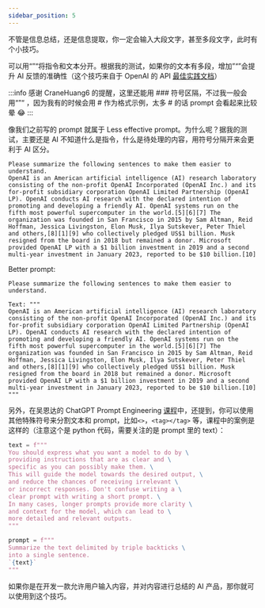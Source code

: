 ```yaml
---
sidebar_position: 5
---
```


<head>
  <script defer="defer" src="https://embed.trydyno.com/embedder.js"></script>
  <link href="https://embed.trydyno.com/embedder.css" rel="stylesheet" />
</head>

不管是信息总结，还是信息提取，你一定会输入大段文字，甚至多段文字，此时有个小技巧。

可以用“”“将指令和文本分开。根据我的测试，如果你的文本有多段，增加”“”会提升 AI 反馈的准确性（这个技巧来自于 OpenAI 的 API [最佳实践文档](https://help.openai.com/en/articles/6654000-best-practices-for-prompt-engineering-with-openai-api)）

:::info
感谢 CraneHuang6 的提醒，这里还能用 ### 符号区隔，不过我一般会用“”“ ，因为我有的时候会用 # 作为格式示例，太多 # 的话 prompt 会看起来比较晕 😂
:::

像我们之前写的 prompt 就属于 Less effective prompt。为什么呢？据我的测试，主要还是 AI 不知道什么是指令，什么是待处理的内容，用符号分隔开来会更利于 AI 区分。

```other
Please summarize the following sentences to make them easier to understand.
OpenAI is an American artificial intelligence (AI) research laboratory consisting of the non-profit OpenAI Incorporated (OpenAI Inc.) and its for-profit subsidiary corporation OpenAI Limited Partnership (OpenAI LP). OpenAI conducts AI research with the declared intention of promoting and developing a friendly AI. OpenAI systems run on the fifth most powerful supercomputer in the world.[5][6][7] The organization was founded in San Francisco in 2015 by Sam Altman, Reid Hoffman, Jessica Livingston, Elon Musk, Ilya Sutskever, Peter Thiel and others,[8][1][9] who collectively pledged US$1 billion. Musk resigned from the board in 2018 but remained a donor. Microsoft provided OpenAI LP with a $1 billion investment in 2019 and a second multi-year investment in January 2023, reported to be $10 billion.[10]
```

Better prompt:

```other
Please summarize the following sentences to make them easier to understand.

Text: """
OpenAI is an American artificial intelligence (AI) research laboratory consisting of the non-profit OpenAI Incorporated (OpenAI Inc.) and its for-profit subsidiary corporation OpenAI Limited Partnership (OpenAI LP). OpenAI conducts AI research with the declared intention of promoting and developing a friendly AI. OpenAI systems run on the fifth most powerful supercomputer in the world.[5][6][7] The organization was founded in San Francisco in 2015 by Sam Altman, Reid Hoffman, Jessica Livingston, Elon Musk, Ilya Sutskever, Peter Thiel and others,[8][1][9] who collectively pledged US$1 billion. Musk resigned from the board in 2018 but remained a donor. Microsoft provided OpenAI LP with a $1 billion investment in 2019 and a second multi-year investment in January 2023, reported to be $10 billion.[10]
"""
```

另外，在吴恩达的 ChatGPT Prompt Engineering [课程](https://www.deeplearning.ai/short-courses/chatgpt-prompt-engineering-for-developers/)中，还提到，你可以使用其他特殊符号来分割文本和 prompt，比如`<>`，`<tag></tag>` 等，课程中的案例是这样的（注意这个是 python 代码，需要关注的是 prompt 里的 text）：

```python
text = f"""
You should express what you want a model to do by \
providing instructions that are as clear and \
specific as you can possibly make them. \
This will guide the model towards the desired output, \
and reduce the chances of receiving irrelevant \
or incorrect responses. Don't confuse writing a \
clear prompt with writing a short prompt. \
In many cases, longer prompts provide more clarity \
and context for the model, which can lead to \
more detailed and relevant outputs.
"""

prompt = f"""
Summarize the text delimited by triple backticks \
into a single sentence.
`{text}`
"""
```

如果你是在开发一款允许用户输入内容，并对内容进行总结的 AI 产品，那你就可以使用到这个技巧。
